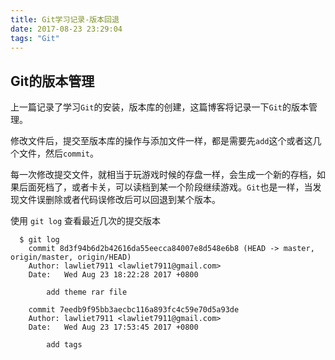 ```yaml
---
title: Git学习记录-版本回退
date: 2017-08-23 23:29:04
tags: "Git"
---
```


## Git的版本管理
上一篇记录了学习`Git`的安装，版本库的创建，这篇博客将记录一下`Git`的版本管理。
<!--more-->

修改文件后，提交至版本库的操作与添加文件一样，都是需要先`add`这个或者这几个文件，然后`commit`。

每一次修改提交文件，就相当于玩游戏时候的存盘一样，会生成一个新的存档，如果后面死档了，或者卡关，可以读档到某一个阶段继续游戏。`Git`也是一样，当发现文件误删除或者代码误修改后可以回退到某个版本。

使用 `git log` 查看最近几次的提交版本
```code
  $ git log
    commit 8d3f94b6d2b42616da55eecca84007e8d548e6b8 (HEAD -> master, origin/master, origin/HEAD)
    Author: lawliet7911 <lawliet7911@gmail.com>
    Date:   Wed Aug 23 18:22:28 2017 +0800

        add theme rar file 

    commit 7eedb9f95bb3aecbc116a893fc4c59e70d5a93de
    Author: lawliet7911 <lawliet7911@gmail.com>
    Date:   Wed Aug 23 17:53:45 2017 +0800

        add tags

```
